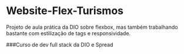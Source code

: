 # Website-Flex-Turismos

Projeto de aula prática da DIO sobre flexbox, mas também trabalhando bastante com estilização de tags e responsividade.

###Curso de dev full stack da DIO e Spread
